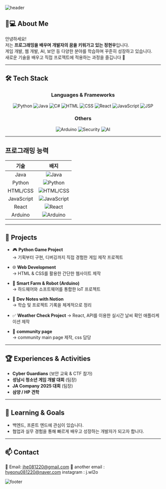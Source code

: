 <!-- 프로필 배너 -->
![header](https://capsule-render.vercel.app/api?type=waving&color=0:2E8B57,100:1E90FF&height=200&section=header&text=반갑습니다.%20👋&fontSize=40&fontColor=ffffff&animation=fadeIn&fontAlignY=40)

## 👨💻 About Me
안녕하세요!  
저는 **프로그래밍을 배우며 개발자의 꿈을 키워가고 있는 정현우**입니다.  
게임 개발, 웹 개발, AI, 보안 등 다양한 분야를 학습하며 꾸준히 성장하고 있습니다.  
새로운 기술을 배우고 직접 프로젝트에 적용하는 과정을 즐깁니다 🚀  

---

## 🛠 Tech Stack
<div align="center">

### Languages & Frameworks
![Python](https://img.shields.io/badge/Python-3776AB?style=for-the-badge&logo=python&logoColor=white) 
![Java](https://img.shields.io/badge/Java-007396?style=for-the-badge&logo=java&logoColor=white)
![C#](https://img.shields.io/badge/C%23-239120?style=for-the-badge&logo=c-sharp&logoColor=white)
![HTML](https://img.shields.io/badge/HTML5-E34F26?style=for-the-badge&logo=html5&logoColor=white)
![CSS](https://img.shields.io/badge/CSS3-1572B6?style=for-the-badge&logo=css3&logoColor=white)
![React](https://img.shields.io/badge/React-61DAFB?style=for-the-badge&logo=react&logoColor=black)
![JavaScript](https://img.shields.io/badge/JavaScript-F7DF1E?style=for-the-badge&logo=javascript&logoColor=black)
![JSP](https://img.shields.io/badge/JSP-007396?style=for-the-badge&logo=java&logoColor=white)

### Others
![Arduino](https://img.shields.io/badge/Arduino-00979D?style=for-the-badge&logo=arduino&logoColor=white)
![Security](https://img.shields.io/badge/Security-000000?style=for-the-badge&logo=probot&logoColor=white)
![AI](https://img.shields.io/badge/AI-FF6F00?style=for-the-badge&logo=tensorflow&logoColor=white)

</div>

---

## 프로그래밍 능력

| 기술       | 배지                                                      |
|:----------:|:---------------------------------------------------------:|
| Java       | ![Java](https://img.shields.io/badge/Java-85점-blue)          |
| Python     | ![Python](https://img.shields.io/badge/Python-88점-yellow)    |
| HTML/CSS   | ![HTML/CSS](https://img.shields.io/badge/HTML%2FCSS-93점-orange)  |
| JavaScript | ![JavaScript](https://img.shields.io/badge/JavaScript-67점-red)   |
| React      | ![React](https://img.shields.io/badge/React-62점-green)         |
| Arduino    | ![Arduino](https://img.shields.io/badge/Arduino-60점-lightgrey)  |

---

## 📂 Projects
- 🎮 **Python Game Project**  
  → 기획부터 구현, 디버깅까지 직접 경험한 게임 제작 프로젝트  

- 🌐 **Web Development**  
  → HTML & CSS를 활용한 간단한 웹사이트 제작  

- 🤖 **Smart Farm & Robot (Arduino)**  
  → 하드웨어와 소프트웨어를 통합한 IoT 프로젝트  

- 📝 **Dev Notes with Notion**  
  → 학습 및 프로젝트 기록을 체계적으로 정리

- ✅ **Weather Check Project**
  → React, API를 이용한 실시간 날씨 확인 애플리케이션 제작
  
- 📝 **community page**  
  → community main page 제작, css 담당
---

## 🏆 Experiences & Activities
- **Cyber Guardians** (보안 교육 & CTF 참가)  
- **성남시 청소년 게임 개발 대회** (팀장)  
- **JA Company 2025 대회** (팀장)  
- **삼양 / HP 견학**  

---

## 🌱 Learning & Goals
- 백엔드, 프론트 엔드에 관심이 있습니다.
- 협업과 실무 경험을 통해 빠르게 배우고 성장하는 개발자가 되고자 합니다.  

---

## 📫 Contact
📧 Email: jhe081220@gmail.com
📧 another email : hyeonu081220@naver.com
instagram : j.wl2o

<!-- 푸터 배너 -->
![footer](https://capsule-render.vercel.app/api?type=waving&color=0:2E8B57,100:1E90FF&height=120&section=footer)
